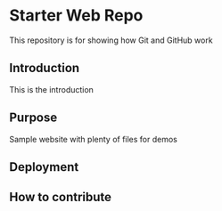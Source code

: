 # Starter Web Repo

This repository is for showing how Git and GitHub work

## Introduction

This is the introduction

## Purpose

Sample website with plenty of files for demos

## Deployment

## How to contribute